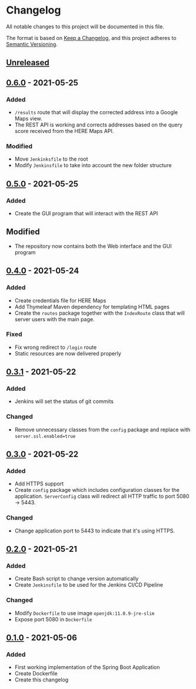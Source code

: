 # Changelog
All notable changes to this project will be documented in this file.

The format is based on [Keep a Changelog](https://keepachangelog.com/en/1.0.0/),
and this project adheres to [Semantic Versioning](https://semver.org/spec/v2.0.0.html).

## [Unreleased]

## [0.6.0] - 2021-05-25
### Added
- `/results` route that will display the corrected address into a Google Maps view.
- The REST API is working and corrects addresses based on the query score received from the
HERE Maps API.

### Modified
- Move `Jenkinksfile` to the root
- Modify `Jenkinsfile` to take into account the new folder structure

## [0.5.0] - 2021-05-25
### Added
- Create the GUI program that will interact with the REST API

## Modified
- The repository now contains both the Web interface and the GUI program

## [0.4.0] - 2021-05-24
### Added
- Create credentials file for HERE Maps
- Add Thymeleaf Maven dependency for templating HTML pages 
- Create the `routes` package together with the `IndexRoute` class that will server users with
the main page.

### Fixed
- Fix wrong redirect to `/login` route
- Static resources are now delivered properly

## [0.3.1] - 2021-05-22
### Added
- Jenkins will set the status of git commits

### Changed
- Remove unnecessary classes from the `config` package and replace with `server.ssl.enabled=true`

## [0.3.0] - 2021-05-22
### Added
- Add HTTPS support
- Create `config` package which includes configuration classes for the application.
`ServerConfig` class will redirect all HTTP traffic to port 5080 -> 5443.

### Changed
- Change application port to 5443 to indicate that it's using HTTPS.

## [0.2.0] - 2021-05-21
### Added
- Create Bash script to change version automatically
- Create `Jenkinsfile` to be used for the Jenkins CI/CD Pipeline

### Changed
- Modify `Dockerfile` to use image `openjdk:11.0.9-jre-slim`
- Expose port 5080 in `Dockerfile`

## [0.1.0] - 2021-05-06
### Added
- First working implementation of the Spring Boot Application
- Create Dockerfile
- Create this changelog

[Unreleased]: https://github.com/reloadedd/correct-an-address/compare/v0.6.0...HEAD
[0.6.0]: https://github.com/reloadedd/correct-an-address/releases/tag/v0.6.0
[0.5.0]: https://github.com/reloadedd/correct-an-address/releases/tag/v0.5.0
[0.4.0]: https://github.com/reloadedd/correct-an-address/releases/tag/v0.4.0
[0.3.1]: https://github.com/reloadedd/correct-an-address/releases/tag/v0.3.1
[0.3.0]: https://github.com/reloadedd/correct-an-address/releases/tag/v0.3.0
[0.2.0]: https://github.com/reloadedd/correct-an-address/releases/tag/v0.2.0
[0.1.0]: https://github.com/reloadedd/correct-an-address/releases/tag/v0.1.0